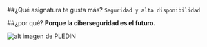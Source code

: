 ##¿Qué asignatura te gusta más? 
    `Seguridad y alta disponibilidad`

##¿por qué?
    **Porque la ciberseguridad es el futuro.**

![alt imagen de PLEDIN](https://fp.josedomingo.org/assets/images/bio-photo2.jpg)

